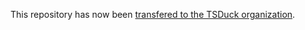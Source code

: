 This repository has now been [transfered to the TSDuck organization](https://github.com/tsduck/dektec-dkms).
